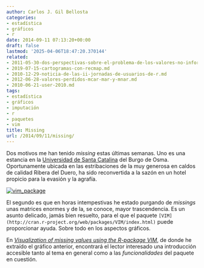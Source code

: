 ```yaml
---
author: Carlos J. Gil Bellosta
categories:
- estadística
- gráficos
- r
date: 2014-09-11 07:13:20+00:00
draft: false
lastmod: '2025-04-06T18:47:20.370144'
related:
- 2011-05-30-dos-perspectivas-sobre-el-problema-de-los-valores-no-informados.md
- 2019-07-15-cartogramas-con-recmap.md
- 2010-12-29-noticia-de-las-ii-jornadas-de-usuarios-de-r.md
- 2012-06-28-valores-perdidos-mcar-mar-y-mnar.md
- 2010-06-21-user-2010.md
tags:
- estadística
- gráficos
- imputación
- r
- paquetes
- vim
title: Missing
url: /2014/09/11/missing/
---
```


Dos motivos me han tenido _missing_ estas últimas semanas. Uno es una estancia en la [Universidad de Santa Catalina](http://es.wikipedia.org/wiki/Universidad_de_Santa_Catalina) del Burgo de Osma. Oportunamente ubicada en las estribaciones de la muy generosa en caldos de calidad Ribera del Duero, ha sido reconvertida a la sazón en un hotel propicio para la evasión y la agrafía.

[![vim_package](/wp-uploads/2014/09/vim_package.png#center)
](/wp-uploads/2014/09/vim_package.png#center)

El segundo es que en horas intempestivas he estado purgando de _missings_ unas matrices enormes y de la, se conoce, mayor trascendencia. Es un asunto delicado, jamás bien resuelto, para el que el paquete `[VIM](http://cran.r-project.org/web/packages/VIM/index.html)` puede proporcionar ayuda. Sobre todo en los aspectos gráficos.

En _[Visualization of missing values using the R-package VIM](http://www.statistik.tuwien.ac.at/forschung/CS/CS-2008-1complete.pdf)_, de donde he extraído el gráfico anterior, encontrará el lector interesado una introducción accesible tanto al tema en general como a las _funcionalidades_ del paquete en cuestión.